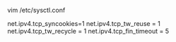 vim /etc/sysctl.conf

net.ipv4.tcp_syncookies=1
net.ipv4.tcp_tw_reuse = 1
net.ipv4.tcp_tw_recycle = 1
net.ipv4.tcp_fin_timeout = 5